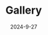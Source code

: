 ---
title: 'Gallery'
date: 2024-9-27
type: landing

design:
  spacing: '5rem'

# Page sections
sections:
  - block: markdown
    content:
      title: 2023
      text: |-
        Use this area to speak to your mission. I'm a research scientist in the Moonshot team at DeepMind. I blog about machine learning, deep learning, and moonshots.
        
        ![PowellGroup](../assets/media/project1.png)

        I apply a range of qualitative and quantitative methods to comprehensively investigate the role of science and technology in the economy.
        
        Please reach out to collaborate 😃
    design: 
      columns: '2'
      view: showcase
      flip_alt_rows: true
---